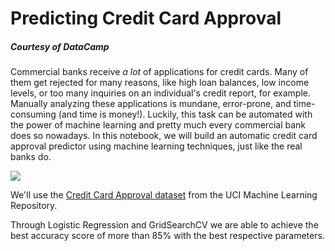 # Predicting Credit Card Approval
##### Courtesy of DataCamp

Commercial banks receive <em>a lot</em> of applications for credit cards. Many of them get rejected for many reasons, like high loan balances, low income levels, or too many inquiries on an individual's credit report, for example. Manually analyzing these applications is mundane, error-prone, and time-consuming (and time is money!). Luckily, this task can be automated with the power of machine learning and pretty much every commercial bank does so nowadays. In this notebook, we will build an automatic credit card approval predictor using machine learning techniques, just like the real banks do.

![](https://image.cnbcfm.com/api/v1/image/106617579-1594831080006gettyimages-1156288584.jpeg?v=1594831125&w=1600&h=900)

We'll use the <a href="http://archive.ics.uci.edu/ml/datasets/credit+approval">Credit Card Approval dataset</a> from the UCI Machine Learning Repository.

Through Logistic Regression and GridSearchCV we are able to achieve the best accuracy score of more than 85% with the best respective parameters. 
